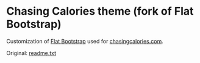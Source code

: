 # Chasing Calories theme (fork of Flat Bootstrap)

Customization of [Flat Bootstrap](https://wordpress.org/themes/flat-bootstrap/) used for [chasingcalories.com](https://chasingcalories.com).

Original: [readme.txt](./readme.txt)
